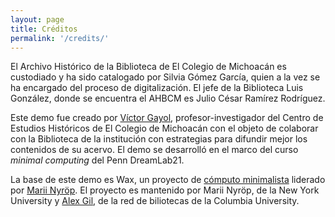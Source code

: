 ```yaml
---
layout: page
title: Créditos
permalink: '/credits/'
---
```


El Archivo Histórico de la Biblioteca de El Colegio de Michoacán es custodiado y ha sido catalogado por Silvia Gómez García, quien a la vez se ha encargado del proceso de digitalización. El jefe de la Biblioteca Luis González, donde se encuentra el AHBCM es Julio César Ramírez Rodríguez.

Este demo fue creado por <a href="https://github.com/vgayolrs" target="_blank">Víctor Gayol</a>, profesor-investigador del Centro de Estudios Históricos de El Colegio de Michoacán con el objeto de colaborar con la Biblioteca de la institución con estrategias para difundir mejor los contenidos de su acervo. El demo se desarrolló en el marco del curso *minimal computing* del Penn DreamLab21.

La base de este demo es Wax, un proyecto de <a href="https://github.com/minicomp" target="_blank">cómputo minimalista</a> liderado por <a href="http://marii.info/" target="_blank">Marii Nyröp</a>. El proyecto es mantenido por Marii Nyröp, de la New York University y <a href="http://www.elotroalex.com/" target="_blank">Alex Gil</a>, de la red de biliotecas de la Columbia University.
